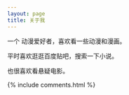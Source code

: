 ```yaml
---
layout: page
title: 关于我 
---
```


一个 动漫爱好者，喜欢看一些动漫和漫画。
<p>
平时喜欢逛逛百度贴吧，搜索一下小说。
<p>
也很喜欢看悬疑电影。

<p>


{% include comments.html %}

